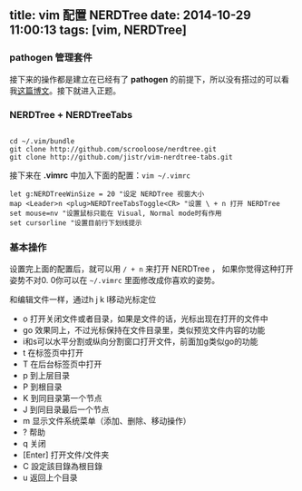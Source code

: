 title: vim 配置 NERDTree
date: 2014-10-29 11:00:13
tags: [vim, NERDTree]
---

###  pathogen 管理套件

接下来的操作都是建立在已经有了 **pathogen** 的前提下，所以没有搭过的可以看我[这篇博文](http://f10.moe/2014/10/20/Vim%E9%85%8D%E7%BD%AENode-js%E5%BC%80%E5%8F%91%E5%B7%A5%E5%85%B7/)。接下就进入正题。

### NERDTree + NERDTreeTabs 

```

cd ~/.vim/bundle
git clone http://github.com/scrooloose/nerdtree.git
git clone http://github.com/jistr/vim-nerdtree-tabs.git

```

接下来在 **.vimrc** 中加入下面的配置：`vim ~/.vimrc`

```
let g:NERDTreeWinSize = 20 "设定 NERDTree 视窗大小
map <Leader>n <plug>NERDTreeTabsToggle<CR> "设置 \ + n 打开 NERDTree
set mouse=nv "设置鼠标只能在 Visual, Normal mode时有作用
set cursorline "设置目前行下划线提示

```

### 基本操作

设置完上面的配置后，就可以用 `/ + n` 来打开 NERDTree ， 如果你觉得这种打开姿势不对0. 0你可以在 `~/.vimrc` 里面修改成你喜欢的姿势。

和编辑文件一样，通过h j k l移动光标定位
- o 打开关闭文件或者目录，如果是文件的话，光标出现在打开的文件中
- go 效果同上，不过光标保持在文件目录里，类似预览文件内容的功能
- i和s可以水平分割或纵向分割窗口打开文件，前面加g类似go的功能
- t 在标签页中打开
- T 在后台标签页中打开
- p 到上层目录
- P 到根目录
- K 到同目录第一个节点
- J 到同目录最后一个节点
- m 显示文件系统菜单（添加、删除、移动操作）
- ? 帮助
- q 关闭
- [Enter] 打开文件/文件夹
- C 設定該目錄為根目錄
- u 返回上个目录

